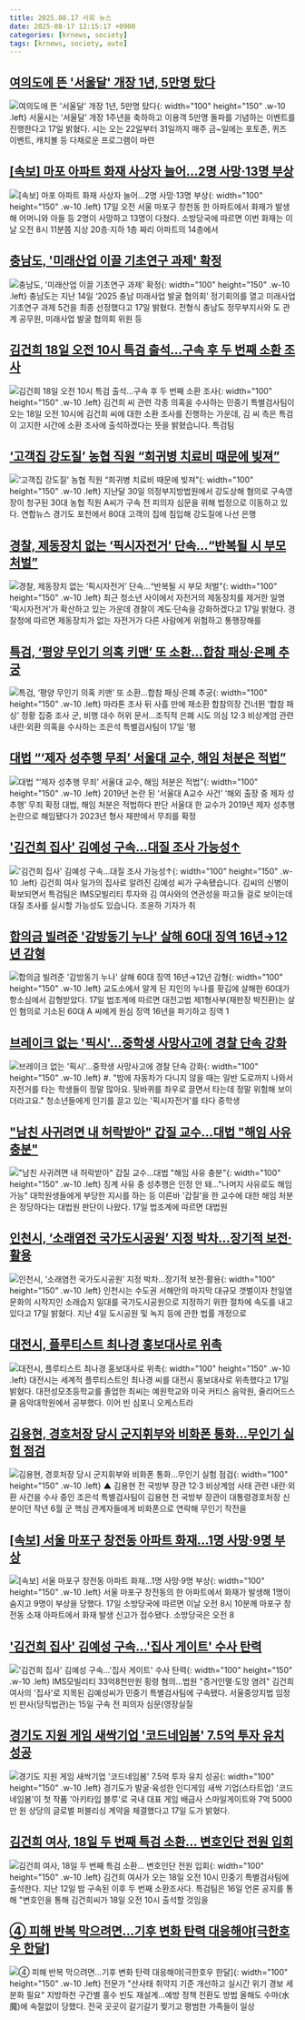 ```yaml
---
title: 2025.08.17 사회 뉴스
date: 2025-08-17 12:15:17 +0900
categories: [krnews, society]
tags: [krnews, society, auto]
---
```

## [여의도에 뜬 '서울달' 개장 1년, 5만명 탔다](https://n.news.naver.com/mnews/article/018/0006091805)

![여의도에 뜬 '서울달' 개장 1년, 5만명 탔다](https://mimgnews.pstatic.net/image/origin/018/2025/08/17/6091805.jpg?type=nf220_150){: width="100" height="150" .w-10 .left}
서울시는 ‘서울달’ 개장 1주년을 축하하고 이용객 5만명 돌파를 기념하는 이벤트를 진행한다고 17일 밝혔다. 시는 오는 22일부터 31일까지 매주 금~일에는 포토존, 퀴즈 이벤트, 캐치볼 등 다채로운 프로그램이 마련

## [[속보] 마포 아파트 화재 사상자 늘어…2명 사망·13명 부상](https://n.news.naver.com/mnews/article/015/0005171525)

![[속보] 마포 아파트 화재 사상자 늘어…2명 사망·13명 부상](https://mimgnews.pstatic.net/image/origin/015/2025/08/17/5171525.jpg?type=nf220_150){: width="100" height="150" .w-10 .left}
17일 오전 서울 마포구 창천동 한 아파트에서 화재가 발생해 어머니와 아들 등 2명이 사망하고 13명이 다쳤다. 소방당국에 따르면 이번 화재는 이날 오전 8시 11분쯤 지상 20층·지하 1층 짜리 아파트의 14층에서

## [충남도, '미래산업 이끌 기초연구 과제' 확정](https://n.news.naver.com/mnews/article/014/0005392327)

![충남도, '미래산업 이끌 기초연구 과제' 확정](https://mimgnews.pstatic.net/image/origin/014/2025/08/17/5392327.jpg?type=nf220_150){: width="100" height="150" .w-10 .left}
충남도는 지난 14일 ‘2025 충남 미래사업 발굴 협의회’ 정기회의를 열고 미래사업 기초연구 과제 5건을 최종 선정했다고 17일 밝혔다. 전형식 충남도 정무부지사와 도 관계 공무원, 미래사업 발굴 협의회 위원 등

## [김건희 18일 오전 10시 특검 출석…구속 후 두 번째 소환 조사](https://n.news.naver.com/mnews/article/422/0000771231)

![김건희 18일 오전 10시 특검 출석…구속 후 두 번째 소환 조사](https://mimgnews.pstatic.net/image/origin/422/2025/08/16/771231.jpg?type=nf220_150){: width="100" height="150" .w-10 .left}
김건희 씨 관련 각종 의혹을 수사하는 민중기 특별검사팀이 오는 18일 오전 10시에 김건희 씨에 대한 소환 조사를 진행하는 가운데, 김 씨 측은 특검이 고지한 시간에 소환 조사에 출석하겠다는 뜻을 밝혔습니다. 특검팀

## [‘고객집 강도질’ 농협 직원 “희귀병 치료비 때문에 빚져”](https://n.news.naver.com/mnews/article/021/0002729827)

![‘고객집 강도질’ 농협 직원 “희귀병 치료비 때문에 빚져”](https://mimgnews.pstatic.net/image/origin/021/2025/08/17/2729827.jpg?type=nf220_150){: width="100" height="150" .w-10 .left}
지난달 30일 의정부지방법원에서 강도상해 혐의로 구속영장이 청구된 30대 농협 직원 A씨가 구속 전 피의자 심문을 위해 법정으로 이동하고 있다. 연합뉴스 경기도 포천에서 80대 고객의 집에 침입해 강도질에 나선 은행

## [경찰, 제동장치 없는 ‘픽시자전거’ 단속…“반복될 시 부모 처벌”](https://n.news.naver.com/mnews/article/277/0005637963)

![경찰, 제동장치 없는 ‘픽시자전거’ 단속…“반복될 시 부모 처벌”](https://mimgnews.pstatic.net/image/origin/277/2025/08/17/5637963.jpg?type=nf220_150){: width="100" height="150" .w-10 .left}
최근 청소년 사이에서 자전거의 제동장치를 제거한 일명 '픽시자전거'가 확산하고 있는 가운데 경찰이 계도·단속을 강화하겠다고 17일 밝혔다. 경찰청에 따르면 제동장치가 없는 자전거가 다른 사람에게 위험하고 통행장해를

## [특검, ‘평양 무인기 의혹 키맨’ 또 소환...합참 패싱·은폐 추궁](https://n.news.naver.com/mnews/article/009/0005542440)

![특검, ‘평양 무인기 의혹 키맨’ 또 소환...합참 패싱·은폐 추궁](https://mimgnews.pstatic.net/image/origin/009/2025/08/17/5542440.jpg?type=nf220_150){: width="100" height="150" .w-10 .left}
마라톤 조사 뒤 사흘 만에 재소환 합참의장 건너뛴 ‘합참 패싱’ 정황 집중 조사 군, 비행 대수 허위 문서...조직적 은폐 시도 의심 12·3 비상계엄 관련 내란·외환 의혹을 수사하는 조은석 특별검사팀이 17일 ‘평

## [대법 “‘제자 성추행 무죄’ 서울대 교수, 해임 처분은 적법”](https://n.news.naver.com/mnews/article/366/0001100761)

![대법 “‘제자 성추행 무죄’ 서울대 교수, 해임 처분은 적법”](https://mimgnews.pstatic.net/image/origin/366/2025/08/17/1100761.jpg?type=nf220_150){: width="100" height="150" .w-10 .left}
2019년 논란 된 ‘서울대 A교수 사건’ ‘해외 출장 중 제자 성추행’ 무죄 확정 대법, 해임 처분은 적법하다 판단 서울대 한 교수가 2019년 제자 성추행 논란으로 해임됐다가 2023년 형사 재판에서 무죄를 확정

## ['김건희 집사' 김예성 구속…대질 조사 가능성↑](https://n.news.naver.com/mnews/article/055/0001284276)

!['김건희 집사' 김예성 구속…대질 조사 가능성↑](https://mimgnews.pstatic.net/image/origin/055/2025/08/16/1284276.jpg?type=nf220_150){: width="100" height="150" .w-10 .left}
김건희 여사 일가의 집사로 알려진 김예성 씨가 구속됐습니다. 김씨의 신병이 확보되면서 특검팀은 IMS모빌리티 투자와 김 여사와의 연관성을 파고들 걸로 보이는데 대질 조사를 실시할 가능성도 있습니다. 조윤하 기자가 취

## [합의금 빌려준 '감방동기 누나' 살해 60대 징역 16년→12년 감형](https://n.news.naver.com/mnews/article/421/0008431401)

![합의금 빌려준 '감방동기 누나' 살해 60대 징역 16년→12년 감형](https://mimgnews.pstatic.net/image/origin/421/2025/08/17/8431401.jpg?type=nf220_150){: width="100" height="150" .w-10 .left}
교도소에서 알게 된 지인의 누나를 홧김에 살해한 60대가 항소심에서 감형받았다. 17일 법조계에 따르면 대전고법 제1형사부(재판장 박진환)는 살인 혐의로 기소된 60대 A 씨에게 원심 징역 16년을 파기하고 징역 1

## [브레이크 없는 '픽시'…중학생 사망사고에 경찰 단속 강화](https://n.news.naver.com/mnews/article/015/0005171532)

![브레이크 없는 '픽시'…중학생 사망사고에 경찰 단속 강화](https://mimgnews.pstatic.net/image/origin/015/2025/08/17/5171532.jpg?type=nf220_150){: width="100" height="150" .w-10 .left}
#. "밤에 자동차가 다니지 않을 때는 일반 도로까지 나와서 자전거를 타는 학생들이 정말 많아요. 뒷바퀴를 좌우로 끌면서 타는데 정말 위험해 보이더라고요." 청소년들에게 인기를 끌고 있는 '픽시자전거'를 타다 중학생

## ["남친 사귀려면 내 허락받아" 갑질 교수…대법 "해임 사유 충분"](https://n.news.naver.com/mnews/article/001/0015569532)

!["남친 사귀려면 내 허락받아" 갑질 교수…대법 "해임 사유 충분"](https://mimgnews.pstatic.net/image/origin/001/2025/08/17/15569532.jpg?type=nf220_150){: width="100" height="150" .w-10 .left}
징계 사유 중 성추행은 인정 안 돼…"나머지 사유로도 해임 가능" 대학원생들에게 부당한 지시를 하는 등 이른바 '갑질'을 한 교수에 대한 해임 처분은 정당하다는 대법원 판단이 나왔다. 17일 법조계에 따르면 대법원

## [인천시, ‘소래염전 국가도시공원’ 지정 박차…장기적 보전·활용](https://n.news.naver.com/mnews/article/005/0001796244)

![인천시, ‘소래염전 국가도시공원’ 지정 박차…장기적 보전·활용](https://mimgnews.pstatic.net/image/origin/005/2025/08/17/1796244.jpg?type=nf220_150){: width="100" height="150" .w-10 .left}
인천시는 수도권 서해안의 마지막 대규모 갯벌이자 천일염 문화의 시작지인 소래습지 일대를 국가도시공원으로 지정하기 위한 절차에 속도를 내고 있다고 17일 밝혔다. 지난 4일 도시공원 및 녹지 등에 관한 법률 개정으로

## [대전시, 플루티스트 최나경 홍보대사로 위촉](https://n.news.naver.com/mnews/article/001/0015569568)

![대전시, 플루티스트 최나경 홍보대사로 위촉](https://mimgnews.pstatic.net/image/origin/001/2025/08/17/15569568.jpg?type=nf220_150){: width="100" height="150" .w-10 .left}
대전시는 세계적 플루티스트인 최나경 씨를 대전시 홍보대사로 위촉했다고 17일 밝혔다. 대전성모초등학교를 졸업한 최씨는 예원학교와 미국 커티스 음악원, 줄리어드스쿨 음악대학원에서 공부했다. 이어 빈 심포니 오케스트라

## [김용현, 경호처장 당시 군지휘부와 비화폰 통화…무인기 실험 점검](https://n.news.naver.com/mnews/article/055/0001284332)

![김용현, 경호처장 당시 군지휘부와 비화폰 통화…무인기 실험 점검](https://mimgnews.pstatic.net/image/origin/055/2025/08/16/1284332.jpg?type=nf220_150){: width="100" height="150" .w-10 .left}
▲ 김용현 전 국방부 장관 12·3 비상계엄 사태 관련 내란·외환 사건을 수사 중인 조은석 특별검사팀이 김용현 전 국방부 장관이 대통령경호처장 신분이던 작년 6월 군 핵심 관계자들에게 비화폰으로 연락해 무인기 작전을

## [[속보] 서울 마포구 창전동 아파트 화재…1명 사망·9명 부상](https://n.news.naver.com/mnews/article/011/0004521693)

![[속보] 서울 마포구 창전동 아파트 화재…1명 사망·9명 부상](https://mimgnews.pstatic.net/image/origin/011/2025/08/17/4521693.jpg?type=nf220_150){: width="100" height="150" .w-10 .left}
서울 마포구 창전동의 한 아파트에서 화재가 발생해 1명이 숨지고 9명이 부상을 당했다. 17일 소방당국에 따르면 이날 오전 8시 10분께 마포구 창전동 소재 아파트에서 화재 발생 신고가 접수됐다. 소방당국은 오전 8

## ['김건희 집사' 김예성 구속…'집사 게이트' 수사 탄력](https://n.news.naver.com/mnews/article/001/0015568982)

!['김건희 집사' 김예성 구속…'집사 게이트' 수사 탄력](https://mimgnews.pstatic.net/image/origin/001/2025/08/16/15568982.jpg?type=nf220_150){: width="100" height="150" .w-10 .left}
IMS모빌리티 33억8천만원 횡령 혐의…법원 "증거인멸·도망 염려" 김건희 여사의 '집사'로 지목된 김예성씨가 민중기 특별검사팀에 구속됐다. 서울중앙지법 임정빈 판사(당직법관)는 15일 구속 전 피의자 심문(영장실질

## [경기도 지원 게임 새싹기업 '코드네임봄' 7.5억 투자 유치 성공](https://n.news.naver.com/mnews/article/421/0008431644)

![경기도 지원 게임 새싹기업 '코드네임봄' 7.5억 투자 유치 성공](https://mimgnews.pstatic.net/image/origin/421/2025/08/17/8431644.jpg?type=nf220_150){: width="100" height="150" .w-10 .left}
경기도가 발굴·육성한 인디게임 새싹 기업(스타트업) '코드네임봄'이 첫 작품 '아키타입 블루'로 국내 대표 게임 배급사 스마일게이트와 7억 5000만 원 상당의 글로벌 퍼블리싱 계약을 체결했다고 17일 도가 밝혔다.

## [김건희 여사, 18일 두 번째 특검 소환… 변호인단 전원 입회](https://n.news.naver.com/mnews/article/014/0005392290)

![김건희 여사, 18일 두 번째 특검 소환… 변호인단 전원 입회](https://mimgnews.pstatic.net/image/origin/014/2025/08/16/5392290.jpg?type=nf220_150){: width="100" height="150" .w-10 .left}
김건희 여사가 오는 18일 오전 10시 민중기 특별검사팀에 출석한다. 지난 12일 밤 구속된 이후 두 번째 소환조사다. 특검팀은 16일 언론 공지를 통해 "변호인을 통해 김건희씨가 18일 오전 10시 출석할 것임을

## [④ 피해 반복 막으려면…기후 변화 탄력 대응해야[극한호우 한달]](https://n.news.naver.com/mnews/article/001/0015569471)

![④ 피해 반복 막으려면…기후 변화 탄력 대응해야[극한호우 한달]](https://mimgnews.pstatic.net/image/origin/001/2025/08/17/15569471.jpg?type=nf220_150){: width="100" height="150" .w-10 .left}
전문가 "산사태 취약지 기준 개선하고 실시간 위기 경보 세분화 필요" 지방하천 구간별 홍수 빈도 재설계…예방 정책 전환도 방법 올해도 수마(水魔)에 속절없이 당했다. 전국 곳곳이 갈기갈기 찢기고 평범한 가족들이 일상

